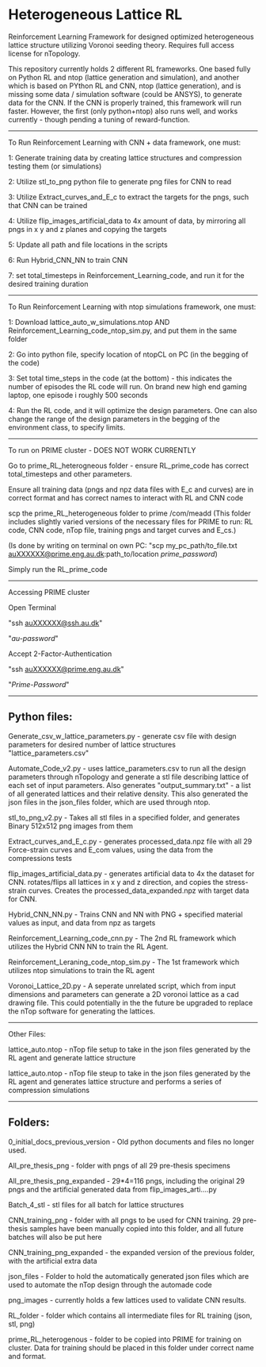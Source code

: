 # Heterogeneous Lattice RL
Reinforcement Learning Framework for designed optimized heterogeneous lattice structure utilizing Voronoi seeding theory. Requires full access license for nTopology.

This repository currently holds 2 different RL frameworks. One based fully on Python RL and ntop (lattice generation and simulation), and another which is based on PYthon RL and CNN, ntop (lattice generation), and is missing some data / simulation software (could be ANSYS), to generate data for the CNN. If the CNN is properly trained, this framework will run faster. However, the first (only python+ntop) also runs well, and works currently - though pending a tuning of reward-function.

--------------------

To Run Reinforcement Learning with CNN + data framework, one must:

1: Generate training data by creating lattice structures and compression testing them (or simulations)

2: Utilize stl_to_png python file to generate png files for CNN to read

3: Utilize Extract_curves_and_E_c to extract the targets for the pngs, such that CNN can be trained

4: Utilize flip_images_artificial_data to 4x amount of data, by mirroring all pngs in x y and z planes and copying the targets

5: Update all path and file locations in the scripts

6: Run Hybrid_CNN_NN to train CNN

7: set total_timesteps in Reinforcement_Learning_code, and run it for the desired training duration

--------------------

To Run Reinforcement Learning with ntop simulations framework, one must:

1: Download lattice_auto_w_simulations.ntop AND Reinforcement_Learning_code_ntop_sim.py, and put them in the same folder

2: Go into python file, specify location of ntopCL on PC (in the begging of the code)

3: Set total time_steps in the code (at the bottom) - this indicates the number of episodes the RL code will run. On brand new high end gaming laptop, one episode i roughly 500 seconds

4: Run the RL code, and it will optimize the design parameters. One can also change the range of the design parameters in the begging of the environment class, to specify limits.

--------------------

To run on PRIME cluster - DOES NOT WORK CURRENTLY

Go to prime_RL_heterogneous folder - ensure RL_prime_code has correct total_timesteps and other parameters.

Ensure all training data (pngs and npz data files with E_c and curves) are in correct format and has correct names to interact with RL and CNN code

scp the prime_RL_heterogeneous folder to prime /com/meadd (This folder includes slightly varied versions of the necessary files for PRIME to run: RL code, CNN code, nTop file, training pngs and target curves and E_cs.)

(Is done by writing on terminal on own PC: "scp my_pc_path/to_file.txt auXXXXXX@prime.eng.au.dk:path_to/location *prime_password*)

Simply run the RL_prime_code

--------------------
Accessing PRIME cluster

Open Terminal

"ssh auXXXXXX@ssh.au.dk"

"*au-password*"

Accept 2-Factor-Authentication

"ssh auXXXXXX@prime.eng.au.dk"

"*Prime-Password*"

--------------------

## Python files:

Generate_csv_w_lattice_parameters.py - generate csv file with design parameters for desired number of lattice structures "lattice_parameters.csv"

Automate_Code_v2.py - uses lattice_parameters.csv to run all the design parameters through nTopology and generate a stl file describing lattice of each set of input parameters. Also generates "output_summary.txt" - a list of all generated lattices and their relative density. This also generated the json files in the json_files folder, which are used through ntop.

stl_to_png_v2.py - Takes all stl files in a specified folder, and generates Binary 512x512 png images from them

Extract_curves_and_E_c.py - generates processed_data.npz file with all 29 Force-strain curves and E_com values, using the data from the compressions tests

flip_images_artificial_data.py - generates artificial data to 4x the dataset for CNN. rotates/flips all lattices in x y and z direction, and copies the stress-strain curves. Creates the processed_data_expanded.npz with target data for CNN.

Hybrid_CNN_NN.py - Trains CNN and NN with PNG + specified material values as input, and data from npz as targets

Reinforcement_Learning_code_cnn.py - The 2nd RL framework which utilizes the Hybrid CNN NN to train the RL Agent.

Reinforcement_Leraning_code_ntop_sim.py - The 1st framework which utilizes ntop simulations to train the RL agent

Voronoi_Lattice_2D.py - A seperate unrelated script, which from input dimensions and parameters can generate a 2D voronoi lattice as a cad drawing file. This could potentially in the the future be upgraded to replace the nTop software for generating the lattices.

--------------------

Other Files:

lattice_auto.ntop - nTop file setup to take in the json files generated by the RL agent and generate lattice structure

lattice_auto.ntop - nTop file steup to take in the json files generated by the RL agent and generates lattice structure and performs a series of compression simulations

--------------------

## Folders:

0_initial_docs_previous_version - Old python documents and files no longer used.

All_pre_thesis_png - folder with pngs of all 29 pre-thesis specimens

All_pre_thesis_png_expanded - 29*4=116 pngs, including the original 29 pngs and the artificial generated data from flip_images_arti....py

Batch_4_stl - stl files for all batch for lattice structures

CNN_training_png - folder with all pngs to be used for CNN training. 29 pre-thesis samples have been manually copied into this folder, and all future batches will also be put here

CNN_training_png_expanded - the expanded version of the previous folder, with the artificial extra data

json_files - Folder to hold the automatically generated json files which are used to automate the nTop design through the automade code

png_images - currently holds a few lattices used to validate CNN results. 

RL_folder - folder which contains all intermediate files for RL training (json, stl, png)

prime_RL_heterogenous - folder to be copied into PRIME for training on cluster. Data for training should be placed in this folder under correct name and format.
